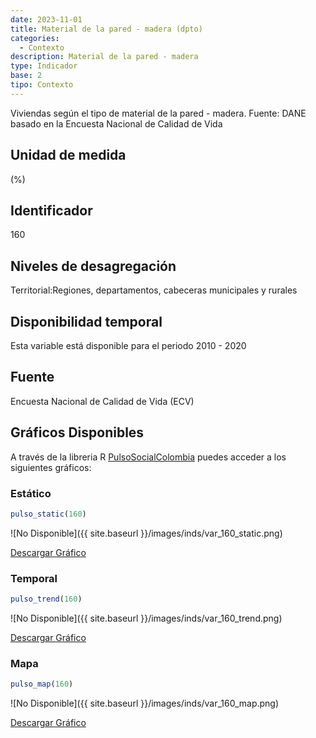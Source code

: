 ```yaml
---
date: 2023-11-01
title: Material de la pared - madera (dpto)
categories:
  - Contexto
description: Material de la pared - madera
type: Indicador
base: 2
tipo: Contexto
--- 
```


Viviendas según el tipo de material de la pared - madera.
Fuente: DANE basado en la Encuesta Nacional de Calidad de Vida

## Unidad de medida
(%)

## Identificador
160

## Niveles de desagregación
Territorial:Regiones, departamentos, cabeceras municipales y rurales

## Disponibilidad temporal
Esta variable está disponible para el periodo 2010 - 2020

## Fuente
Encuesta Nacional de Calidad de Vida (ECV)

## Gráficos Disponibles

A través de la libreria R [PulsoSocialColombia](https://github.com/pulsosocialcolombia/PulsoSocialColombia) puedes acceder a los siguientes gráficos:

### Estático

``` R
pulso_static(160)
```

![No Disponible]({{ site.baseurl }}/images/inds/var_160_static.png)

<a href='{{ site.baseurl }}/images/inds/var_160_static.png'>Descargar Gráfico</a>

### Temporal

``` R
pulso_trend(160)
```

![No Disponible]({{ site.baseurl }}/images/inds/var_160_trend.png)

<a href='{{ site.baseurl }}/images/inds/var_160_trend.png'>Descargar Gráfico</a>

### Mapa

``` R
pulso_map(160)
```

![No Disponible]({{ site.baseurl }}/images/inds/var_160_map.png)

<a href='{{ site.baseurl }}/images/inds/var_160_map.png'>Descargar Gráfico</a>
